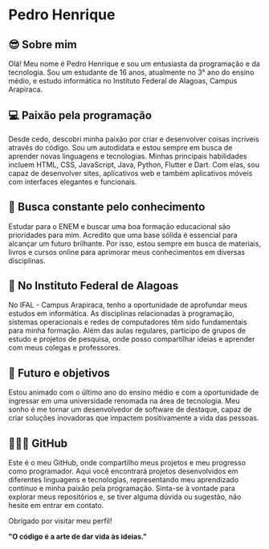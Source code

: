 # Pedro Henrique

## 😎 Sobre mim
Olá! Meu nome é Pedro Henrique e sou um entusiasta da programação e da tecnologia. Sou um estudante de 16 anos, atualmente no 3° ano do ensino médio, e estudo informática no Instituto Federal de Alagoas, Campus Arapiraca.

## 💻 Paixão pela programação
Desde cedo, descobri minha paixão por criar e desenvolver coisas incríveis através do código. Sou um autodidata e estou sempre em busca de aprender novas linguagens e tecnologias. Minhas principais habilidades incluem HTML, CSS, JavaScript, Java, Python, Flutter e Dart. Com elas, sou capaz de desenvolver sites, aplicativos web e também aplicativos móveis com interfaces elegantes e funcionais.

## 📖 Busca constante pelo conhecimento
Estudar para o ENEM e buscar uma boa formação educacional são prioridades para mim. Acredito que uma base sólida é essencial para alcançar um futuro brilhante. Por isso, estou sempre em busca de materiais, livros e cursos online para aprimorar meus conhecimentos em diversas disciplinas.

## 🏫 No Instituto Federal de Alagoas
No IFAL - Campus Arapiraca, tenho a oportunidade de aprofundar meus estudos em informática. As disciplinas relacionadas à programação, sistemas operacionais e redes de computadores têm sido fundamentais para minha formação. Além das aulas regulares, participo de grupos de estudo e projetos de pesquisa, onde posso compartilhar ideias e aprender com meus colegas e professores.

## 🎯 Futuro e objetivos
Estou animado com o último ano do ensino médio e com a oportunidade de ingressar em uma universidade renomada na área de tecnologia. Meu sonho é me tornar um desenvolvedor de software de destaque, capaz de criar soluções inovadoras que impactem positivamente a vida das pessoas.

## 👨🏻‍💻 GitHub
Este é o meu GitHub, onde compartilho meus projetos e meu progresso como programador. Aqui você encontrará projetos desenvolvidos em diferentes linguagens e tecnologias, representando meu aprendizado contínuo e minha paixão pela programação. Sinta-se à vontade para explorar meus repositórios e, se tiver alguma dúvida ou sugestão, não hesite em entrar em contato.

Obrigado por visitar meu perfil!

**"O código é a arte de dar vida às ideias."**
